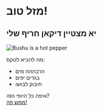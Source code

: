 <h1>מזל טוב!</h1>
<h2>יא מצטיין דיקאן חריף שלי</h2>
<img src="https://www.shutterstock.com/image-photo/chili-pepper-isolated-on-white-260nw-1524467540.jpg"
    alt="Bushu is a hot pepper" />
<p>
    מה להביא לטקס:
<ul>
    <li>הרבההה מים</li>
    <li>בגדים יפים</li>
    <li>חיבוק לבושו</li>
</ul>
</p>

<p> איפה כל היופי הזה?<br>
<a href="https://maps.app.goo.gl/CZyyPDuEt8yRbYLW8">ממש פה!</a>
</p>
